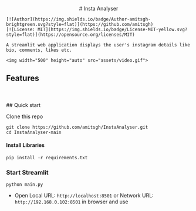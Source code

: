 <p align='center'>
    # Insta Analyser

    [![Author](https://img.shields.io/badge/Author-amitsgh-brightgreen.svg?style=flat)](https://github.com/amitsgh)
    [![License: MIT](https://img.shields.io/badge/License-MIT-yellow.svg?style=flat)](https://opensource.org/licenses/MIT)

    A streamlit web application displays the user's instagram details like bio, comments, likes etc.

    <img width="500" height="auto" src="assets/video.gif">
</p>

## Features

<br>
<br>
## Quick start
<br>

Clone this repo

```
git clone https://github.com/amitsgh/InstaAnalyser.git
cd InstaAnalyser-main
```

#### Install Libraries

```
pip install -r requirements.txt
```

### Start Streamlit

```
python main.py
```

- Open Local URL: `http://localhost:8501` or Network URL: `http://192.168.0.102:8501` in browser and use
